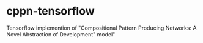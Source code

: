 # cppn-tensorflow
Tensorflow implemention of "Compositional Pattern Producing Networks: A Novel Abstraction of Development" model"
